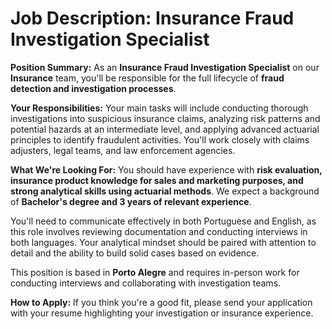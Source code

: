 # Job Description: Insurance Fraud Investigation Specialist

**Position Summary:**
As an **Insurance Fraud Investigation Specialist** on our **Insurance** team, you'll be responsible for the full lifecycle of **fraud detection and investigation processes**.

**Your Responsibilities:**
Your main tasks will include conducting thorough investigations into suspicious insurance claims, analyzing risk patterns and potential hazards at an intermediate level, and applying advanced actuarial principles to identify fraudulent activities. You'll work closely with claims adjusters, legal teams, and law enforcement agencies.

**What We're Looking For:**
You should have experience with **risk evaluation, insurance product knowledge for sales and marketing purposes, and strong analytical skills using actuarial methods**. We expect a background of **Bachelor's degree and 3 years of relevant experience**. 

You'll need to communicate effectively in both Portuguese and English, as this role involves reviewing documentation and conducting interviews in both languages. Your analytical mindset should be paired with attention to detail and the ability to build solid cases based on evidence.

This position is based in **Porto Alegre** and requires in-person work for conducting interviews and collaborating with investigation teams.

**How to Apply:**
If you think you're a good fit, please send your application with your resume highlighting your investigation or insurance experience.